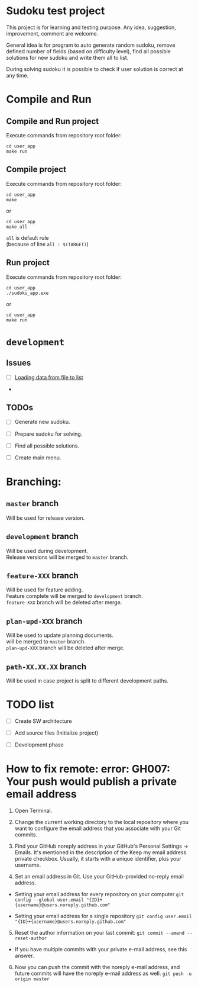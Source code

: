 # Sudoku test project


This project is for learning and testing purpose.
Any idea, suggestion, improvement, comment are welcome.

General idea is for program to auto generate random sudoku,
remove defined number of fields (based on difficulty level),
find all possible solutions for new sudoku and write them
all to list.

During solving sudoku it is possible to check if user solution
is correct at any time.

# Compile and Run
## Compile and Run project
Execute commands from repository root folder:
```
cd user_app
make run
```
## Compile project
Execute commands from repository root folder:
```
cd user_app
make
```
or
```
cd user_app
make all
```
`all` is default rule<br>
(because of line `all : $(TARGET)`)
## Run project
Execute commands from repository root folder:
```
cd user_app
./sudoku_app.exe
```
or
```
cd user_app
make run
```

# `development`
## Issues
- [ ] [Loading data from file to list](https://github.com/Mladen85/SudokuTest01/issues/9)
- 

## TODOs
- [ ] Generate new sudoku.
- [ ] Prepare sudoku for solving.
- [ ] Find all possible solutions.
- [ ] Create main menu.


# Branching:
## `master` branch
Will be used for release version.

## `development` branch
Will be used during development.<br>
Release versions will be merged to `master` branch.

## `feature-XXX` branch
Will be used for feature adding.<br>
Feature complete will be merged to `development` branch.<br>
`feature-XXX` branch will be deleted after merge.

## `plan-upd-XXX` branch
Will be used to update planning documents.<br>
will be merged to `master` branch.<br>
`plan-upd-XXX` branch will be deleted after merge.

## `path-XX.XX.XX` branch
Will be used in case project is split to different development paths.


# TODO list
- [ ] Create SW architecture<br>
- [ ] Add source files (Initialize project)<br>
- [ ] Development phase<br>


# How to fix remote: error: GH007: Your push would publish a private email address
1. Open Terminal.

2. Change the current working directory to the local repository where you want to configure the email address that you associate with your Git commits.

3. Find your GitHub noreply address in your GitHub's Personal Settings → Emails. It's mentioned in the description of the Keep my email address private checkbox. Usually, it starts with a unique identifier, plus your username.

4. Set an email address in Git. Use your GitHub-provided no-reply email address.
- Setting your email address for every repository on your computer
    `git config --global user.email "{ID}+{username}@users.noreply.github.com"`

- Setting your email address for a single repository
    `git config user.email "{ID}+{username}@users.noreply.github.com"`

5. Reset the author information on your last commit:
    `git commit --amend --reset-author`
- If you have multiple commits with your private e-mail address, see this answer.

6. Now you can push the commit with the noreply e-mail address, and future commits will have the noreply e-mail address as well.
    `git push -u origin master`
